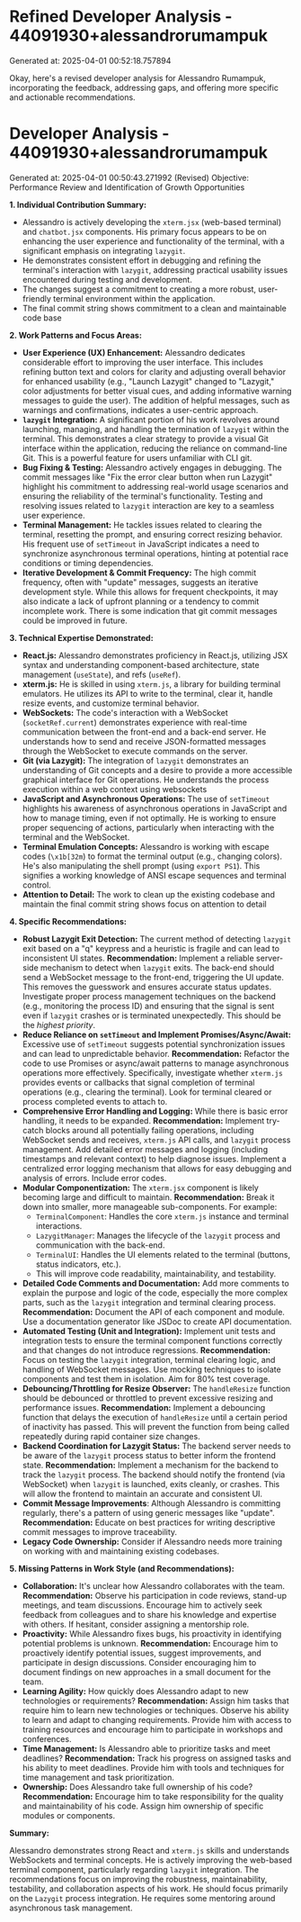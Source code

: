 # Refined Developer Analysis - 44091930+alessandrorumampuk
Generated at: 2025-04-01 00:52:18.757894

Okay, here's a revised developer analysis for Alessandro Rumampuk, incorporating the feedback, addressing gaps, and offering more specific and actionable recommendations.

# Developer Analysis - 44091930+alessandrorumampuk
Generated at: 2025-04-01 00:50:43.271992 (Revised)
Objective: Performance Review and Identification of Growth Opportunities

**1. Individual Contribution Summary:**

*   Alessandro is actively developing the `xterm.jsx` (web-based terminal) and `chatbot.jsx` components. His primary focus appears to be on enhancing the user experience and functionality of the terminal, with a significant emphasis on integrating `lazygit`.
*   He demonstrates consistent effort in debugging and refining the terminal's interaction with `lazygit`, addressing practical usability issues encountered during testing and development.
*   The changes suggest a commitment to creating a more robust, user-friendly terminal environment within the application.
*   The final commit string shows commitment to a clean and maintainable code base

**2. Work Patterns and Focus Areas:**

*   **User Experience (UX) Enhancement:** Alessandro dedicates considerable effort to improving the user interface. This includes refining button text and colors for clarity and adjusting overall behavior for enhanced usability (e.g., "Launch Lazygit" changed to "Lazygit," color adjustments for better visual cues, and adding informative warning messages to guide the user).  The addition of helpful messages, such as warnings and confirmations, indicates a user-centric approach.
*   **`lazygit` Integration:** A significant portion of his work revolves around launching, managing, and handling the termination of `lazygit` within the terminal. This demonstrates a clear strategy to provide a visual Git interface within the application, reducing the reliance on command-line Git.  This is a powerful feature for users unfamiliar with CLI git.
*   **Bug Fixing & Testing:** Alessandro actively engages in debugging. The commit messages like "Fix the error clear button when run Lazygit" highlight his commitment to addressing real-world usage scenarios and ensuring the reliability of the terminal's functionality.  Testing and resolving issues related to `lazygit` interaction are key to a seamless user experience.
*   **Terminal Management:**  He tackles issues related to clearing the terminal, resetting the prompt, and ensuring correct resizing behavior. His frequent use of `setTimeout` in JavaScript indicates a need to synchronize asynchronous terminal operations, hinting at potential race conditions or timing dependencies.
*   **Iterative Development & Commit Frequency:** The high commit frequency, often with "update" messages, suggests an iterative development style. While this allows for frequent checkpoints, it may also indicate a lack of upfront planning or a tendency to commit incomplete work. There is some indication that git commit messages could be improved in future.

**3. Technical Expertise Demonstrated:**

*   **React.js:** Alessandro demonstrates proficiency in React.js, utilizing JSX syntax and understanding component-based architecture, state management (`useState`), and refs (`useRef`).
*   **xterm.js:** He is skilled in using `xterm.js`, a library for building terminal emulators. He utilizes its API to write to the terminal, clear it, handle resize events, and customize terminal behavior.
*   **WebSockets:**  The code's interaction with a WebSocket (`socketRef.current`) demonstrates experience with real-time communication between the front-end and a back-end server. He understands how to send and receive JSON-formatted messages through the WebSocket to execute commands on the server.
*   **Git (via Lazygit):**  The integration of `lazygit` demonstrates an understanding of Git concepts and a desire to provide a more accessible graphical interface for Git operations. He understands the process execution within a web context using websockets
*   **JavaScript and Asynchronous Operations:** The use of `setTimeout` highlights his awareness of asynchronous operations in JavaScript and how to manage timing, even if not optimally. He is working to ensure proper sequencing of actions, particularly when interacting with the terminal and the WebSocket.
*   **Terminal Emulation Concepts:** Alessandro is working with escape codes (`\x1b[32m`) to format the terminal output (e.g., changing colors). He's also manipulating the shell prompt (using `export PS1`).  This signifies a working knowledge of ANSI escape sequences and terminal control.
*    **Attention to Detail:** The work to clean up the existing codebase and maintain the final commit string shows focus on attention to detail

**4. Specific Recommendations:**

*   **Robust Lazygit Exit Detection:**  The current method of detecting `lazygit` exit based on a "q" keypress and a heuristic is fragile and can lead to inconsistent UI states. **Recommendation:**  Implement a reliable server-side mechanism to detect when `lazygit` exits. The back-end should send a WebSocket message to the front-end, triggering the UI update.  This removes the guesswork and ensures accurate status updates.  Investigate proper process management techniques on the backend (e.g., monitoring the process ID) and ensuring that the signal is sent even if `lazygit` crashes or is terminated unexpectedly. This should be the *highest priority*.
*   **Reduce Reliance on `setTimeout` and Implement Promises/Async/Await:** Excessive use of `setTimeout` suggests potential synchronization issues and can lead to unpredictable behavior. **Recommendation:** Refactor the code to use Promises or async/await patterns to manage asynchronous operations more effectively.  Specifically, investigate whether `xterm.js` provides events or callbacks that signal completion of terminal operations (e.g., clearing the terminal). Look for terminal cleared or process completed events to attach to.
*   **Comprehensive Error Handling and Logging:** While there is basic error handling, it needs to be expanded. **Recommendation:** Implement try-catch blocks around all potentially failing operations, including WebSocket sends and receives, `xterm.js` API calls, and `lazygit` process management. Add detailed error messages and logging (including timestamps and relevant context) to help diagnose issues. Implement a centralized error logging mechanism that allows for easy debugging and analysis of errors. Include error codes.
*   **Modular Componentization:**  The `xterm.jsx` component is likely becoming large and difficult to maintain. **Recommendation:** Break it down into smaller, more manageable sub-components. For example:
    *   `TerminalComponent`: Handles the core `xterm.js` instance and terminal interactions.
    *   `LazygitManager`: Manages the lifecycle of the `lazygit` process and communication with the back-end.
    *   `TerminalUI`: Handles the UI elements related to the terminal (buttons, status indicators, etc.).
    *   This will improve code readability, maintainability, and testability.
*   **Detailed Code Comments and Documentation:** Add more comments to explain the purpose and logic of the code, especially the more complex parts, such as the `lazygit` integration and terminal clearing process. **Recommendation:** Document the API of each component and module. Use a documentation generator like JSDoc to create API documentation.
*   **Automated Testing (Unit and Integration):**  Implement unit tests and integration tests to ensure the terminal component functions correctly and that changes do not introduce regressions. **Recommendation:** Focus on testing the `lazygit` integration, terminal clearing logic, and handling of WebSocket messages. Use mocking techniques to isolate components and test them in isolation. Aim for 80% test coverage.
*   **Debouncing/Throttling for Resize Observer:**  The `handleResize` function should be debounced or throttled to prevent excessive resizing and performance issues. **Recommendation:** Implement a debouncing function that delays the execution of `handleResize` until a certain period of inactivity has passed. This will prevent the function from being called repeatedly during rapid container size changes.
*   **Backend Coordination for Lazygit Status:**  The backend server needs to be aware of the `lazygit` process status to better inform the frontend state. **Recommendation:**  Implement a mechanism for the backend to track the `lazygit` process.  The backend should notify the frontend (via WebSocket) when `lazygit` is launched, exits cleanly, or crashes.  This will allow the frontend to maintain an accurate and consistent UI.
*   **Commit Message Improvements**: Although Alessandro is committing regularly, there's a pattern of using generic messages like "update". **Recommendation:** Educate on best practices for writing descriptive commit messages to improve traceability.
*   **Legacy Code Ownership:** Consider if Alessandro needs more training on working with and maintaining existing codebases.

**5. Missing Patterns in Work Style (and Recommendations):**

*   **Collaboration:** It's unclear how Alessandro collaborates with the team. **Recommendation:** Observe his participation in code reviews, stand-up meetings, and team discussions. Encourage him to actively seek feedback from colleagues and to share his knowledge and expertise with others. If hesitant, consider assigning a mentorship role.
*   **Proactivity:** While Alessandro fixes bugs, his proactivity in identifying potential problems is unknown. **Recommendation:** Encourage him to proactively identify potential issues, suggest improvements, and participate in design discussions. Consider encouraging him to document findings on new approaches in a small document for the team.
*   **Learning Agility:**  How quickly does Alessandro adapt to new technologies or requirements? **Recommendation:**  Assign him tasks that require him to learn new technologies or techniques. Observe his ability to learn and adapt to changing requirements. Provide him with access to training resources and encourage him to participate in workshops and conferences.
*   **Time Management:** Is Alessandro able to prioritize tasks and meet deadlines? **Recommendation:** Track his progress on assigned tasks and his ability to meet deadlines. Provide him with tools and techniques for time management and task prioritization.
*   **Ownership:** Does Alessandro take full ownership of his code? **Recommendation:** Encourage him to take responsibility for the quality and maintainability of his code. Assign him ownership of specific modules or components.

**Summary:**

Alessandro demonstrates strong React and `xterm.js` skills and understands WebSockets and terminal concepts. He is actively improving the web-based terminal component, particularly regarding `lazygit` integration. The recommendations focus on improving the robustness, maintainability, testability, and collaboration aspects of his work. He should focus primarily on the `Lazygit` process integration. He requires some mentoring around asynchronous task management.
